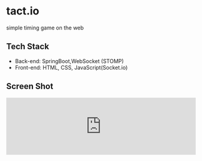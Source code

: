 # tact.io
simple timing game on the web

## Tech Stack

- Back-end: SpringBoot,WebSocket (STOMP) 
- Front-end: HTML, CSS, JavaScript(Socket.io)

## Screen Shot

<div style="width:100%;height:0px;position:relative;padding-bottom:30.156%;"><iframe src="https://streamable.com/e/yh5w2v" frameborder="0" width="100%" height="100%" allowfullscreen style="width:100%;height:100%;position:absolute;left:0px;top:0px;overflow:hidden;"></iframe></div>

